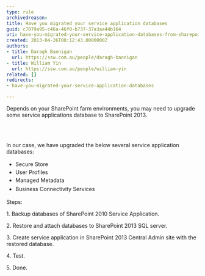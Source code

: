 ```yaml
---
type: rule
archivedreason: 
title: Have you migrated your service application databases
guid: c7079a95-c46a-46f0-b737-37a3aa44b164
uri: have-you-migrated-your-service-application-databases-from-sharepoint-2010-to-2013
created: 2013-04-26T00:12:43.0000000Z
authors:
- title: Daragh Bannigan
  url: https://ssw.com.au/people/daragh-bannigan
- title: William Yin
  url: https://ssw.com.au/people/william-yin
related: []
redirects:
- have-you-migrated-your-service-application-databases

---
```



Depends on your SharePoint farm environments,&#160;you may need to upgrade some&#160;​service applications database to SharePoint 2013.<p></p>
<br><excerpt class='endintro'></excerpt><br>
<p>​In our case, we have upgraded the below several service&#160;application databases&#58;</p><ul><li><span style="line-height&#58;1.6;">Secure Store</span><br></li><li><span style="line-height&#58;20px;">User Profiles</span><br></li><li><span style="line-height&#58;1.6;">Managed Metadata</span><br></li><li><span style="line-height&#58;1.6;">Business Connectivity Services</span><br></li></ul><p>Steps&#58;</p><p>1. Backup databases of SharePoint 2010 Service Application.</p><p>2. Restore and attach databases to SharePoint 2013 SQL server.</p><p>3. Create service application in SharePoint 2013 Central Admin site with the restored database.</p><p>4. Test.</p><p>5. Done.</p>


